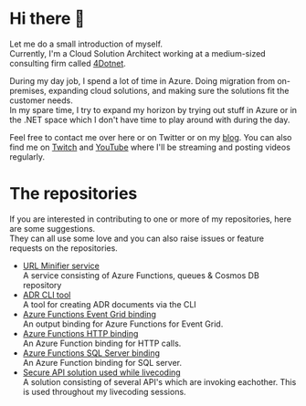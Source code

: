 # Hi there 👋

Let me do a small introduction of myself.  
Currently, I'm a Cloud Solution Architect working at a medium-sized consulting firm called [4Dotnet](https://www.4dotnet.nl/).

During my day job, I spend a lot of time in Azure. Doing migration from on-premises, expanding cloud solutions, and making sure the solutions fit the customer needs.  
In my spare time, I try to expand my horizon by trying out stuff in Azure or in the .NET space which I don't have time to play around with during the day.

Feel free to contact me over here or on Twitter or on my [blog](https://jan-v.nl/).
You can also find me on [Twitch](https://www.twitch.tv/jandev) and [YouTube](https://www.youtube.com/channel/UCLfd7HBMLYJ0Muou1ihl_DA) where I'll be streaming and posting videos regularly.

# The repositories
If you are interested in contributing to one or more of my repositories, here are some suggestions.  
They can all use some love and you can also raise issues or feature requests on the repositories.

* [URL Minifier service](https://github.com/Jandev/minifier)  
  A service consisting of Azure Functions, queues & Cosmos DB repository
* [ADR CLI tool](https://github.com/Jandev/adr-cli)  
  A tool for creating ADR documents via the CLI
* [Azure Functions Event Grid binding](https://github.com/Jandev/azurefunctions-eventgrid)  
  An output binding for Azure Functions for Event Grid.
* [Azure Functions HTTP binding](https://github.com/Jandev/azurefunctions-httpbinding)  
  An Azure Function binding for HTTP calls. 
* [Azure Functions SQL Server binding](https://github.com/Jandev/azurefunctions-sqlbinding)  
  An Azure Function binding for SQL server.
* [Secure API solution used while livecoding](https://github.com/Jandev/secure-apis)  
  A solution consisting of several API's which are invoking eachother. This is used throughout my livecoding sessions. 
